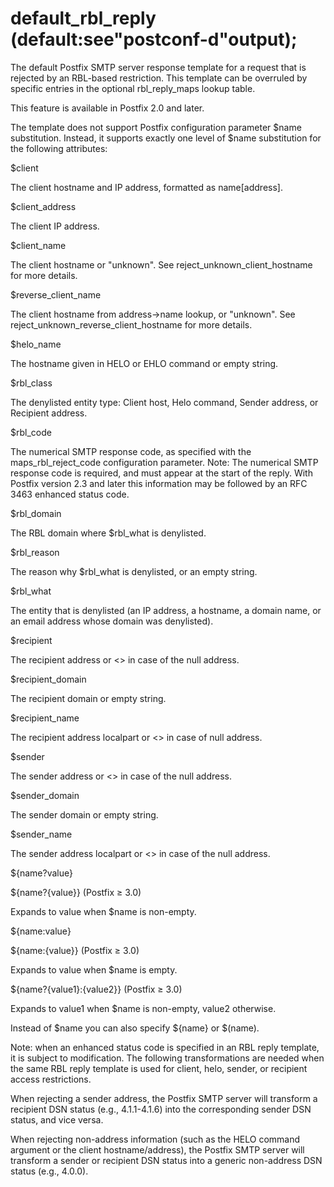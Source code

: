# default_rbl_reply (default:see"postconf-d"output); 


The default Postfix SMTP server response template for a request that is
rejected by an RBL-based restriction. This template can be overruled
by specific entries in the optional rbl_reply_maps lookup table.



This feature is available in Postfix 2.0 and later.



The template does not support Postfix configuration parameter $name
substitution. Instead, it supports exactly one level of $name
substitution for the following attributes:




$client

The client hostname and IP address, formatted as name[address]. 

$client_address

The client IP address. 

$client_name

The client hostname or "unknown". See reject_unknown_client_hostname
for more details. 

$reverse_client_name

The client hostname from address-&gt;name lookup, or "unknown".
See reject_unknown_reverse_client_hostname for more details. 

$helo_name

The hostname given in HELO or EHLO command or empty string. 

$rbl_class

The denylisted entity type: Client host, Helo command, Sender
address, or Recipient address. 

$rbl_code

The numerical SMTP response code, as specified with the
maps_rbl_reject_code configuration parameter. Note: The numerical
SMTP response code is required, and must appear at the start of the
reply. With Postfix version 2.3 and later this information may be followed
by an RFC 3463 enhanced status code. 

$rbl_domain

The RBL domain where $rbl_what is denylisted. 

$rbl_reason

The reason why $rbl_what is denylisted, or an empty string. 

$rbl_what

The entity that is denylisted (an IP address, a hostname, a domain
name, or an email address whose domain was denylisted). 

$recipient

The recipient address or &lt;&gt; in case of the null address. 

$recipient_domain

The recipient domain or empty string. 

$recipient_name

The recipient address localpart or &lt;&gt; in case of null address. 

$sender

The sender address or &lt;&gt; in case of the null address. 

$sender_domain

The sender domain or empty string. 

$sender_name

The sender address localpart or &lt;&gt; in case of the null address. 

${name?value}

${name?{value}} (Postfix &ge; 3.0)

Expands to value when $name is non-empty. 

${name:value}

${name:{value}} (Postfix &ge; 3.0)

Expands to value when $name is empty. 

${name?{value1}:{value2}} (Postfix &ge; 3.0)

Expands to value1 when $name is non-empty,
value2 otherwise. 




Instead of $name you can also specify ${name} or $(name).


 Note: when an enhanced status code is specified in an RBL reply
template, it is subject to modification.  The following transformations
are needed when the same RBL reply template is used for client,
helo, sender, or recipient access restrictions.  



  When rejecting a sender address, the Postfix SMTP server
will transform a recipient DSN status (e.g., 4.1.1-4.1.6) into the
corresponding sender DSN status, and vice versa. 

  When rejecting non-address information (such as the HELO
command argument or the client hostname/address), the Postfix SMTP
server will transform a sender or recipient DSN status into a generic
non-address DSN status (e.g., 4.0.0).  





